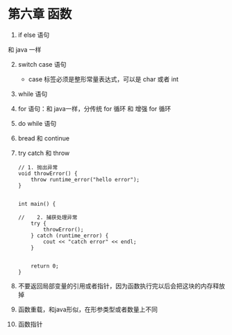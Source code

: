 # 第六章 函数

1. if else 语句

和 java 一样

2. switch case 语句
   + case 标签必须是整形常量表达式，可以是 char 或者 int

3. while 语句

4. for 语句：和 java一样，分传统 for 循环 和 增强 for 循环

5. do while 语句

6. bread 和 continue

7. try catch 和 throw 

   ```
   // 1. 抛出异常
   void throwError() {
       throw runtime_error("hello error");
   }
   
   
   int main() {
   
   //    2. 捕获处理异常
       try {
           throwError();
       } catch (runtime_error) {
           cout << "catch error" << endl;
       }
   
   
       return 0;
   }
   ```

8. 不要返回局部变量的引用或者指针，因为函数执行完以后会把这块的内存释放掉

9. 函数重载，和java形似，在形参类型或者数量上不同

10. 函数指针

